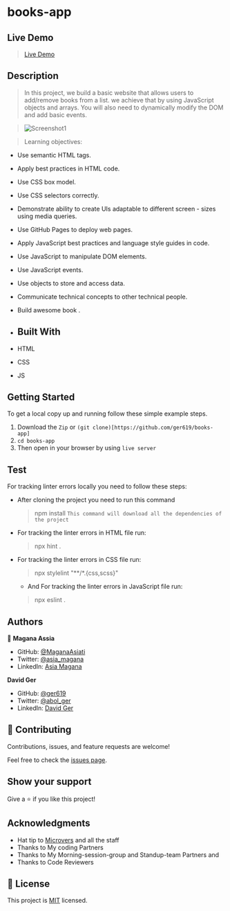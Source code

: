# books-app

## Live Demo

> [Live Demo](https://ger619.github.io/books-app/)
## Description

> In this project, we build a basic website that allows users to add/remove books from a list. we achieve that by using JavaScript objects and arrays. You will also need to dynamically modify the DOM and add basic events.


> ![Screenshot1](https://user-images.githubusercontent.com/95297251/163833277-42b07d72-0d6c-4d46-8eb8-c99b75c17696.png)  

> Learning objectives: 

- Use semantic HTML tags.
- Apply best practices in HTML code.
- Use CSS box model.
- Use CSS selectors correctly.
- Demonstrate ability to create UIs adaptable to different screen - sizes using media queries.
- Use GitHub Pages to deploy web pages.
- Apply JavaScript best practices and language style guides in code.
- Use JavaScript to manipulate DOM elements.
- Use JavaScript events.
- Use objects to store and access data.
- Communicate technical concepts to other technical people.
- Build awesome book .

- ## Built With

- HTML
- CSS
- JS

## Getting Started

To get a local copy up and running follow these simple example steps.
1. Download the `Zip` or `(git clone)[https://github.com/ger619/books-app]`
2. `cd books-app`
3. Then open in your browser by using `live server`
## Test

For tracking linter errors locally you need to follow these steps:

- After cloning the project you need to run this command
  > npm install
   `This command will download all the dependencies of the project`

- For tracking the linter errors in HTML file run:
  > npx hint .

- For tracking the linter errors in CSS file run:
  > npx stylelint "**/*.{css,scss}"

  - And For tracking the linter errors in JavaScript file run:
  > npx eslint .


## Authors

👤 **Magana Assia**

- GitHub: [@MaganaAsiati ](https://github.com/MaganaAsiati)
- Twitter: [@asia_magana](https://twitter.com/asia_magana)
- LinkedIn: [Asia Magana](https://www.linkedin.com/in/asia-magana-60b451200/)

**David Ger**

- GitHub: [@ger619](https://github.com/ger619)
- Twitter: [@abol_ger](https://twitter.com/ger_abol)
- LinkedIn: [David Ger](https://www.linkedin.com/in/david-ger-426b4576/) 
## 🤝 Contributing

Contributions, issues, and feature requests are welcome!

Feel free to check the [issues page](../../issues/).

## Show your support

Give a ⭐️ if you like this project!

## Acknowledgments

- Hat tip to [Microvers](www.microverse.org)  and all the staff
- Thanks to My coding Partners 
- Thanks to My Morning-session-group and Standup-team Partners and
- Thanks to Code Reviewers

## 📝 License

This project is [MIT](./MIT.md) licensed.

